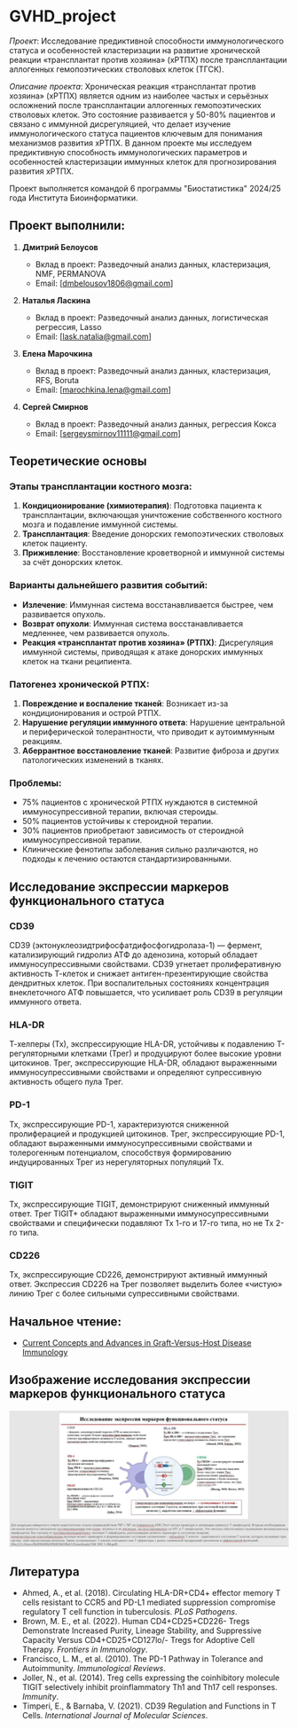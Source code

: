 # GVHD_project

*Проект*: Исследование предиктивной способности иммунологического статуса и особенностей кластеризации на развитие хронической реакции «трансплантат против хозяина» (хРТПХ) после трансплантации аллогенных гемопоэтических стволовых клеток (ТГСК).

*Описание проекта*: Хроническая реакция «трансплантат против хозяина» (хРТПХ) является одним из наиболее частых и серьёзных осложнений после трансплантации аллогенных гемопоэтических стволовых клеток. Это состояние развивается у 50-80% пациентов и связано с иммунной дисрегуляцией, что делает изучение иммунологического статуса пациентов ключевым для понимания механизмов развития хРТПХ. В данном проекте мы исследуем предиктивную способность иммунологических параметров и особенностей кластеризации иммунных клеток для прогнозирования развития хРТПХ.

Проект выполняется командой 6 программы "Биостатистика" 2024/25 года Института Биоинформатики.

## Проект выполнили:

1. **Дмитрий Белоусов**  
   - Вклад в проект: Разведочный анализ данных, кластеризация, NMF, PERMANOVA  
   - Email: [dmbelousov1806@gmail.com]

2. **Наталья Ласкина**  
   - Вклад в проект: Разведочный анализ данных, логистическая регрессия, Lasso  
   - Email: [lask.natalia@gmail.com]

3. **Елена Марочкина**  
   - Вклад в проект: Разведочный анализ данных, кластеризация, RFS, Boruta  
   - Email: [marochkina.lena@gmail.com]

4. **Сергей Смирнов**  
   - Вклад в проект: Разведочный анализ данных, регрессия Кокса  
   - Email: [sergeysmirnov11111@gmail.com]

## Теоретические основы

### Этапы трансплантации костного мозга:
1. **Кондиционирование (химиотерапия)**: Подготовка пациента к трансплантации, включающая уничтожение собственного костного мозга и подавление иммунной системы.
2. **Трансплантация**: Введение донорских гемопоэтических стволовых клеток пациенту.
3. **Приживление**: Восстановление кроветворной и иммунной системы за счёт донорских клеток.

### Варианты дальнейшего развития событий:
- **Излечение**: Иммунная система восстанавливается быстрее, чем развивается опухоль.
- **Возврат опухоли**: Иммунная система восстанавливается медленнее, чем развивается опухоль.
- **Реакция «трансплантат против хозяина» (РТПХ)**: Дисрегуляция иммунной системы, приводящая к атаке донорских иммунных клеток на ткани реципиента.

### Патогенез хронической РТПХ:
1. **Повреждение и воспаление тканей**: Возникает из-за кондиционирования и острой РТПХ.
2. **Нарушение регуляции иммунного ответа**: Нарушение центральной и периферической толерантности, что приводит к аутоиммунным реакциям.
3. **Аберрантное восстановление тканей**: Развитие фиброза и других патологических изменений в тканях.

### Проблемы:
- 75% пациентов с хронической РТПХ нуждаются в системной иммуносупрессивной терапии, включая стероиды.
- 50% пациентов устойчивы к стероидной терапии.
- 30% пациентов приобретают зависимость от стероидной иммуносупрессивной терапии.
- Клинические фенотипы заболевания сильно различаются, но подходы к лечению остаются стандартизированными.

## Исследование экспрессии маркеров функционального статуса

### CD39
CD39 (эктонуклеозидтрифосфатдифосфогидролаза-1) — фермент, катализирующий гидролиз АТФ до аденозина, который обладает иммуносупрессивными свойствами. CD39 угнетает пролиферативную активность Т-клеток и снижает антиген-презентирующие свойства дендритных клеток. При воспалительных состояниях концентрация внеклеточного АТФ повышается, что усиливает роль CD39 в регуляции иммунного ответа.

### HLA-DR
Т-хелперы (Тх), экспрессирующие HLA-DR, устойчивы к подавлению Т-регуляторными клетками (Трег) и продуцируют более высокие уровни цитокинов. Трег, экспрессирующие HLA-DR, обладают выраженными иммуносупрессивными свойствами и определяют супрессивную активность общего пула Трег.

### PD-1
Тх, экспрессирующие PD-1, характеризуются сниженной пролиферацией и продукцией цитокинов. Трег, экспрессирующие PD-1, обладают выраженными иммуносупрессивными свойствами и толерогенным потенциалом, способствуя формированию индуцированных Трег из нерегуляторных популяций Тх.

### TIGIT
Тх, экспрессирующие TIGIT, демонстрируют сниженный иммунный ответ. Трег TIGIT+ обладают выраженными иммуносупрессивными свойствами и специфически подавляют Тх 1-го и 17-го типа, но не Тх 2-го типа.

### CD226
Тх, экспрессирующие CD226, демонстрируют активный иммунный ответ. Экспрессия CD226 на Трег позволяет выделить более «чистую» линию Трег с более сильными супрессивными свойствами.

## Начальное чтение:
- [Current Concepts and Advances in Graft-Versus-Host Disease Immunology](https://www.ncbi.nlm.nih.gov/pmc/articles/PMC8085043/)

## Изображение исследования экспрессии маркеров функционального статуса

![Исследование экспрессии маркеров функционального статуса](photo_2025-01-27_23-32-58.jpg)

## Литература
- Ahmed, A., et al. (2018). Circulating HLA-DR+CD4+ effector memory T cells resistant to CCR5 and PD-L1 mediated suppression compromise regulatory T cell function in tuberculosis. *PLoS Pathogens*.
- Brown, M. E., et al. (2022). Human CD4+CD25+CD226- Tregs Demonstrate Increased Purity, Lineage Stability, and Suppressive Capacity Versus CD4+CD25+CD127lo/- Tregs for Adoptive Cell Therapy. *Frontiers in Immunology*.
- Francisco, L. M., et al. (2010). The PD-1 Pathway in Tolerance and Autoimmunity. *Immunological Reviews*.
- Joller, N., et al. (2014). Treg cells expressing the coinhibitory molecule TIGIT selectively inhibit proinflammatory Th1 and Th17 cell responses. *Immunity*.
- Timperi, E., & Barnaba, V. (2021). CD39 Regulation and Functions in T Cells. *International Journal of Molecular Sciences*.

